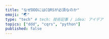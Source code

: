 ```yaml
---
title: "なぜDDDにはCQRSが必須なのか"
emoji: "🌏"
type: "tech" # tech: 技術記事 / idea: アイデア
topics: ["ddd", "cqrs", "python"]
published: false
---
```


